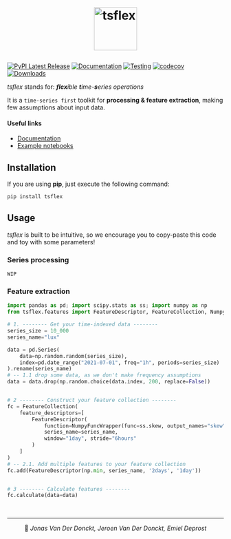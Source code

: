 # <p align="center"><img alt="tsflex" src="https://raw.githubusercontent.com/tsflex/tsflex/main/docs/_static/logo.png" height="100"></p>

[![PyPI Latest Release](https://img.shields.io/pypi/v/tsflex.svg)](https://pypi.org/project/tsflex/)
[![Documentation](https://github.com/tsflex/tsflex/actions/workflows/deploy-docs.yml/badge.svg)](https://github.com/tsflex/tsflex/actions/workflows/deploy-docs.yml)
[![Testing](https://github.com/tsflex/tsflex/actions/workflows/test.yml/badge.svg)](https://github.com/tsflex/tsflex/actions/workflows/test.yml)
[![codecov](https://codecov.io/gh/tsflex/tsflex/branch/main/graph/badge.svg)](https://codecov.io/gh/tsflex/tsflex)
[![Downloads](https://pepy.tech/badge/tsflex)](https://pepy.tech/project/tsflex)

*tsflex* stands for: _**flex**ible **t**ime-**s**eries operations_<br>

It is a `time-series first` toolkit for **processing & feature extraction**, making few assumptions about input data. 

#### Useful links

- [Documentation](https://tsflex.github.io/tsflex/)
- [Example notebooks](https://github.com/tsflex/tsflex/tree/main/examples)

## Installation

If you are using **pip**, just execute the following command:

```sh
pip install tsflex
```

## Usage

_tsflex_ is built to be intuitive, so we encourage you to copy-paste this code and toy with some parameters!


### Series processing

`WIP`

### Feature extraction

```python
import pandas as pd; import scipy.stats as ss; import numpy as np
from tsflex.features import FeatureDescriptor, FeatureCollection, NumpyFuncWrapper

# 1. -------- Get your time-indexed data --------
series_size = 10_000
series_name="lux"

data = pd.Series(
    data=np.random.random(series_size), 
    index=pd.date_range("2021-07-01", freq="1h", periods=series_size)
).rename(series_name)
# -- 1.1 drop some data, as we don't make frequency assumptions
data = data.drop(np.random.choice(data.index, 200, replace=False))


# 2 -------- Construct your feature collection --------
fc = FeatureCollection(
    feature_descriptors=[
        FeatureDescriptor(
            function=NumpyFuncWrapper(func=ss.skew, output_names="skew"),
            series_name=series_name, 
            window="1day", stride="6hours"
        )
    ]
)
# -- 2.1. Add multiple features to your feature collection
fc.add(FeatureDescriptor(np.min, series_name, '2days', '1day'))


# 3 -------- Calculate features --------
fc.calculate(data=data)
```

<br>

---

<p align="center">
👤 <i>Jonas Van Der Donckt, Jeroen Van Der Donckt, Emiel Deprost</i>
</p>


